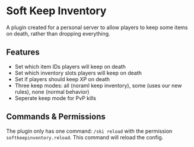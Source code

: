 # Soft Keep Inventory
A plugin created for a personal server to allow players to keep some items on death, rather than dropping everything.

## Features
- Set which item IDs players will keep on death
- Set which inventory slots players will keep on death
- Set if players should keep XP on death
- Three keep modes: all (noraml keep inventory), some (uses our new rules), none (normal behavior)
- Seperate keep mode for PvP kills

## Commands & Permissions
The plugin only has one command: `/ski reload` with the permission `softkeepinventory.reload`. This command will reload the config.

